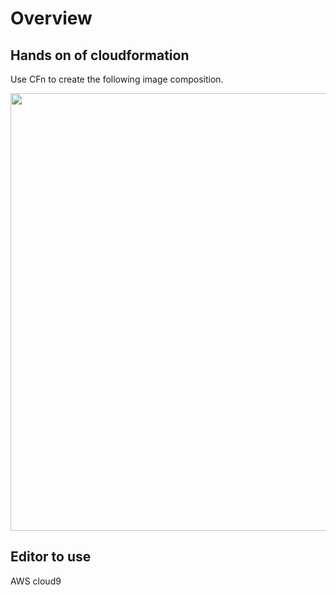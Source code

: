 # Overview
## Hands on of cloudformation
Use CFn to create the following image composition.

<img src="https://user-images.githubusercontent.com/95122570/179399692-d366aaff-7544-42a7-a15f-a630b6ac6c4e.jpg" width="700">

## Editor to use
AWS cloud9
